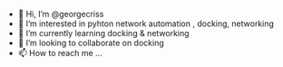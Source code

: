 - 👋 Hi, I’m @georgecriss
- 👀 I’m interested in pyhton network automation , docking, networking
- 🌱 I’m currently learning docking & networking
- 💞️ I’m looking to collaborate on docking
- 📫 How to reach me ...

<!---
georgecriss/georgecriss is a ✨ special ✨ repository because its `README.md` (this file) appears on your GitHub profile.
You can click the Preview link to take a look at your changes.
--->
